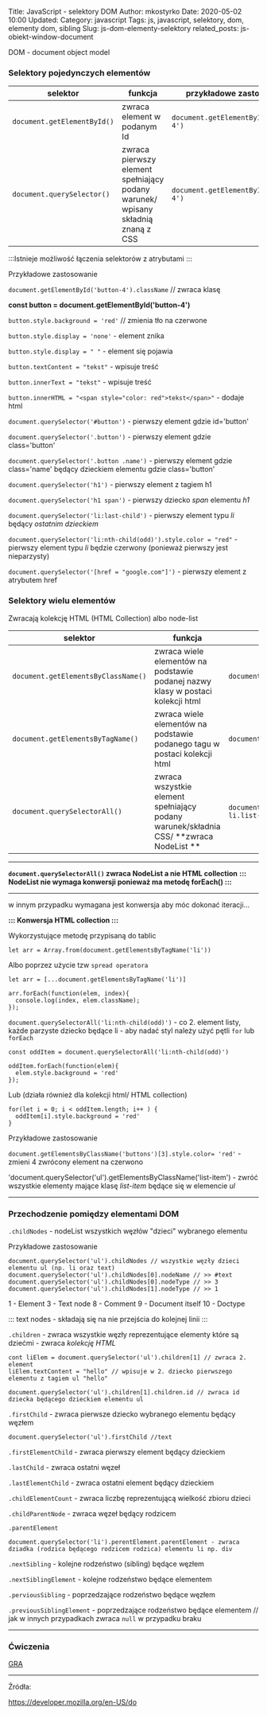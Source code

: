 Title: JavaScript - selektory DOM
Author: mkostyrko
Date: 2020-05-02 10:00
Updated:
Category: javascript
Tags: js, javascript, selektory, dom, elementy dom, sibling
Slug: js-dom-elementy-selektory
related_posts: js-obiekt-window-document


DOM - document object model

### Selektory pojedynczych elementów


| selektor | funkcja | przykładowe zastosowanie
|---|---|---|
| `document.getElementById()` | zwraca element w podanym Id | `document.getElementById('button-4')` |
| `document.querySelector()`| zwraca pierwszy element spełniający podany warunek/ wpisany składnią znaną z CSS | `document.getElementById('#button-4')` |

:::Istnieje możliwość łączenia selektorów z atrybutami :::

Przykładowe zastosowanie

  `document.getElementById('button-4').className` // zwraca klasę

  **const button = document.getElementById('button-4')**

  `button.style.background = 'red'` // zmienia tło na czerwone

  `button.style.display = 'none'` - element znika

  `button.style.display = " "` - element się pojawia

  `button.textContent = "tekst"` - wpisuje treść

  `button.innerText = "tekst"` - wpisuje treść

  `button.innerHTML = "<span style="color: red">tekst</span>"` - dodaje html

  `document.querySelector('#button')` - pierwszy element gdzie id='button'

  `document.querySelector('.button')` - pierwszy element gdzie class='button'

  `document.querySelector('.button .name')` - pierwszy element gdzie class='name' będący dzieckiem elementu gdzie class='button'

  `document.querySelector('h1')` - pierwszy element z tagiem h1

  `document.querySelector('h1 span')` - pierwszy dziecko *span* elementu *h1*

  `document.querySelector('li:last-child')` - pierwszy element typu *li* będący *ostatnim dzieckiem*

  `document.querySelector('li:nth-child(odd)').style.color = "red"` - pierwszy element typu *li* będzie czerwony (ponieważ pierwszy jest nieparzysty)

  `document.querySelector('[href = "google.com"]')` - pierwszy element z atrybutem href


### Selektory wielu elementów

Zwracają kolekcję HTML (HTML Collection) albo node-list


| selektor | funkcja | przykładowe zastosowanie
|---|---|---|
| `document.getElementsByClassName()` | zwraca wiele elementów na podstawie podanej nazwy klasy w postaci kolekcji html | `document.getElementsByClassName('buttons')` |
| `document.getElementsByTagName()` | zwraca wiele elementów na podstawie podanego tagu w postaci kolekcji html | `document.getElementsTagName('li')` |
| `document.querySelectorAll()` | zwraca wszystkie element spełniający podany warunek/składnia CSS/ **zwraca NodeList **| `document.querySelectorAll('ul.list li.list-item')` |

---

**`document.querySelectorAll()` zwraca NodeList a nie HTML collection**
**::: NodeList nie wymaga konwersji ponieważ ma metodę forEach() :::**

---

w innym przypadku wymagana jest konwersja aby móc dokonać iteracji...

**::: Konwersja HTML collection :::**

Wykorzystujące metodę przypisaną do tablic

    let arr = Array.from(document.getElementsByTagName('li'))

Albo poprzez użycie tzw `spread operatora`

    let arr = [...document.getElementsByTagName('li')]

    arr.forEach(function(elem, index){
      console.log(index, elem.className);
    });


`document.querySelectorAll('li:nth-child(odd)')` - co 2. element listy, każde parzyste dziecko będące li - aby nadać styl należy użyć pętli `for` lub `forEach`

    const oddItem = document.querySelectorAll('li:nth-child(odd)')

    oddItem.forEach(function(elem){
      elem.style.background = 'red'
    });

Lub (działa również dla kolekcji html/ HTML collection)
  
    for(let i = 0; i < oddItem.length; i++ ) {
      oddItem[i].style.background = 'red'
    }

Przykładowe zastosowanie

`document.getElementsByClassName('buttons')[3].style.color= 'red'` - zmieni 4 zwrócony element na czerwono

'document.querySelector('ul').getElementsByClassName('list-item') - zwróć wszystkie elementy mające klasę *list-item* będące się w elemencie *ul*

---

### Przechodzenie pomiędzy elementami DOM

`.childNodes` - nodeList wszystkich węzłów "dzieci" wybranego elementu

Przykładowe zastosowanie

    document.querySelector('ul').childNodes // wszystkie węzły dzieci elementu ul (np. li oraz text)
    document.querySelector('ul').childNodes[0].nodeName // >> #text
    document.querySelector('ul').childNodes[0].nodeType // >> 3 
    document.querySelector('ul').childNodes[1].nodeType // >> 1

1 - Element
3 - Text node
8 - Comment
9 - Document itself
10 - Doctype

::: text nodes - składają się na nie przejścia do kolejnej linii :::

`.children` - zwraca wszystkie węzły reprezentujące elementy które są dziećmi - zwraca *kolekcję HTML*

    cont liElem = document.querySelector('ul').children[1] // zwraca 2. element
    liElem.textContent = "hello" // wpisuje w 2. dziecko pierwszego elementu z tagiem ul "hello"

    document.querySelector('ul').children[1].children.id // zwraca id dziecka będącego dzieckiem elementu ul

`.firstChild` - zwraca pierwsze dziecko wybranego elementu będący węzłem

    document.querySelector('ul').firstChild //text

`.firstElementChild` - zwraca pierwszy element będący dzieckiem

`.lastChild` - zwraca ostatni węzeł

`.lastElementChild` - zwraca ostatni element będący dzieckiem

`.childElementCount` - zwraca liczbę reprezentującą wielkość zbioru dzieci

`.childParentNode` - zwraca węzeł będący rodzicem

`.parentElement`

    document.querySelector('li').perentElement.parentElement - zwraca dziadka (rodzica będącego rodzicem rodzica) elementu li np. div

`.nextSibling` - kolejne rodzeństwo (sibling) będące węzłem

`.nextSiblingElement` - kolejne rodzeństwo będące elementem

`.perviousSibling` - poprzedzające rodzeństwo będące węzłem

`.previousSiblingElement` - poprzedzające rodzeństwo będące elementem // jak w innych przypadkach zwraca `null` w przypadku braku

---


### Ćwiczenia

[GRA](ttps://mtomchuck.github.io/monster-village/dist/)

---

Źródła:

https://developer.mozilla.org/en-US/do